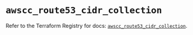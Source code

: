 # `awscc_route53_cidr_collection`

Refer to the Terraform Registry for docs: [`awscc_route53_cidr_collection`](https://registry.terraform.io/providers/hashicorp/awscc/0.70.0/docs/resources/route53_cidr_collection).
